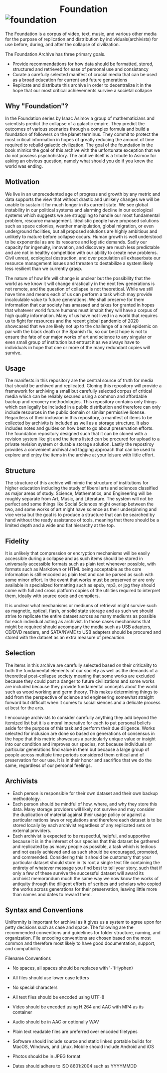 # <center>Foundation</center> ![foundation](https://github.com/user-attachments/assets/2cd6270c-d62d-4ca7-9849-ff324739e626)

The Foundation is a corpus of video, text, music, and various other media for the purpose of replication and distribution by individuals(archivists) for use before, during, and after the collapse of civilization.

The Foundation Archive has three primary goals.
* Provide recommendations for how data should be formatted, stored, structured and retrieved for ease of personal use and consistancy
* Curate a carefully selected manifest of crucial media that can be used as a broad education for current and future generations
* Replicate and distribute this archive in order to decentralize it in the hope that our most critical achievements survive a societal collapse

## Why "Foundation"?
In the Foundation series by Isaac Asimov a group of mathematicians and scientists predict the collapse of a galactic empire. They predict the outcomes of various scenarios through a complex formula and build a foundation of followers on the planet terminus. They commit to protect the most critical information in hopes of greatly reducing the amount of time required to rebuild galactic civilization. The goal of the foundation in the book mimics the goal of this archive with the unfortunate exception that we do not possess psychohistory. The archive itself is a tribute to Asimov for asking an obvious question, namely what should you do if you knew the world was ending.

## Motivation
We live in an unprecedented age of progress and growth by any metric and data supports the view that without drastic and unlikely changes we will be unable to sustain it for much longer in its current state. We see global instability in our political systems and alarming decline in our  ecological systems which suggests we are struggling to handle our most fundamental problem, resource management. Idealistic people have proposed solutions such as space colonies, weather manipulation, global migration, or even underground facilities, but all proposed solutions are highly ambitious and unlikely to mature before collapse occurs. Human growth is well understood to be exponential as are its resource and logistic demands. Sadly our capacity for ingenuity, innovation, and discovery are much less predictable and are not in healthy competition with our ability to create new problems. Civil unrest, ecological destruction, and over population all exhaserbate our resource management issues and threaten to destabilize a system likely less resilient than we currently grasp. 

The nature of how life will change is unclear but the possibility that the world as we know it will change drastically in the next few generations is not remote, and the question of collapse is not theoretical. While we still have time and means each of us can perform a task which may provide incalculable value to future generations. We shall preserve for them information that our society has amassed and takes for granted in hopes that whatever world future humans must inhabit they will have a corpus of high quality information. Many of us have not lived in a world that requires us to fight for resources and the recent global pandemic of 2020 showcased that we are likely not up to the challenge of a real epidemic on par with the black death or the Spanish flu, so our best hope is not to ensure the fate of our major works of art and science to any singular or even small group of institution but entrust it as we always have to individuals in hope that one or more of the many redundant copies will survive.

## Usage
The manifests in this repository are the central source of truth for media that should be archived and replicated. Cloning this repository will provide a framework for archiving a small but carefully selected corpus of critical media which can be reliably secured using a common and affordable backup and recovery methodologies. This repository contains only things which can legally be included in a public distribution and therefore can only include resources in the public domain or similar permissive license. Regardless of their inclusion in this repository, a manifest of items to be collected by archivits is included as well as a storage structure. It also includes notes and guides on how best to go about preservation efforts. The foundation repository designed such that it can be cloned with a revision system like git and the items listed can be procured for upload to a private revision system or durable storage solution. Lastly the repostiroy provides a convenient archival and tagging approach that can be used to explore and enjoy the items in the archive at your leisure with little effort.

## Structure
The structure of this archive will mimic the structure of institutions for higher education including the study of liberal arts and sciences classified as major areas of study. Science, Mathematics, and Engineering will be roughly separate from Art, Music, and Literature. The system will not be perfect and some things like Social Sciences might overlap between the two, and some works of art might have science as their underpinning and vice versa but the goal is to produce a structure that can be searched by hand without the ready assistance of tools, meaning that there should be a limited depth and a wide and flat hierarchy at the top.

## Fidelity
It is unlikely that compression or encryption mechanisms will be easily accessible during a collapse and as such items should be stored in universally accessible formats such as plain text whenever possible, with formats such as Markdown or HTML being acceptable as the core information is still encoded as plain text and can be parsed as such with some minor effort. In the event that works must be preserved or are only available in specialized formatting such as epub, mp3, or jpg they should come with full and cross platform copies of the utilities required to interpret them, ideally with source code and compilers.

It is unclear what mechanisms or mediums of retrieval might survive such as magnetic, optical, flash, or solid state storage and as such we should strive to replicate the entire dataset across as many mediums as possible for each individual acting as archivist. In those cases mechanisms that might be required should accompany the media such as USB adapters, CD/DVD readers, and SATA/NVME to USB adapters should be procured and stored with the dataset as an extra measure of precaution.

## Selection
The items in this archive are carefully selected based on their criticality to both the fundamental elements of our society as well as the demands of a theoretical post-collapse society meaning that some works are excluded because they could post a danger to future civilizations and some works are included because they provide fundamental concepts about the world such as wood working and germ theory. This makes determining things to add from the perspective of science and engineering somewhat straight forward but difficult when it comes to social siences and a delicate process at best for the arts.

I encourage archivists to consider carefully anything they add beyond the itemized list but it is a moral imperative for each to put personal beliefs aside for the purpose of this task and perform their due diligence. Works selected for inclusion are done so based on generations of consensus in the hope that this metric showcases a particularly unique value or insight into our condition and improves our species, not because individuals or particular generations find value in them but because a large group of people across multiple time periods considered them critical and of preservation for our use. It is in their honor and sacrifice that we do the same, regardless of our personal feelings.

## Archivists
* Each person is responsible for their own dataset and their own backup methodology.
* Each person should be mindful of how, where, and why they store this data. Many storage providers will likely not survive and may consider the duplication of material against their usage policy or against a particular nations laws or regulations and therefore each dataset is to be stored locally by each archivist regardless of any replicated sets on external providers.
* Each archivist is expected to be respectful, helpful, and supportive because it is in the interest of our species that this dataset be gathered and replicated by as many people as possible, a task which is tedious and not easily achieved and as such should be encouraged, promoted, and commended. Considering this it should be customary that your particular dataset should store in its root a single text file containing the entirety of whatever message you find best to tell your story, such that if only a few of these survive the successful dataset will award its archivist memorandum much the same way we now know the works of antiquity through the diligent efforts of scribes and scholars who copied the works across generations for their preservation, leaving little more than names and dates to reward them.

## Syntax and Conventions
Uniformity is important for archival as it gives us a system to agree upon for petty decisions such as case and space. The following are the recommended conventions and guidelines for folder structure, naming, and organization. File encoding conventions are chosen based on the most common and therefore most likely to have good documentation, support, and compatibility.

Filename Conventions

* No spaces, all spaces should be replaces with '-'(Hyphen)
* All files should use lower case letters
* No special characters


* All text files should be encoded using UTF-8
* Video should be encoded using H.264 and AAC with MP4 as its container
* Audio should be in AAC or optionally WAV
* Plain text readable files are preferred over encoded filetypes
* Software should include source and static linked portable builds for MacOS, Windows, and Linux. Mobile should include Android and iOS
* Photos should be in JPEG format
* Dates should adhere to ISO 8601:2004 such as YYYYMMDD
 